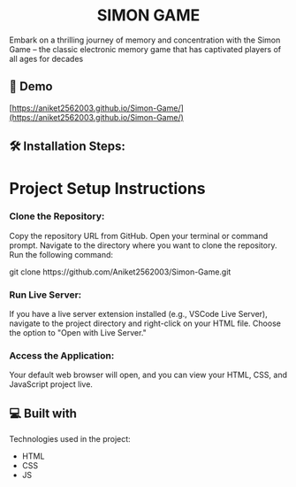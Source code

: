<h1 align="center" id="title">SIMON GAME</h1>

<p id="description">Embark on a thrilling journey of memory and concentration with the Simon Game – the classic electronic memory game that has captivated players of all ages for decades</p>

<h2>🚀 Demo</h2>

[https://aniket2562003.github.io/Simon-Game/](https://aniket2562003.github.io/Simon-Game/)

<h2>🛠️ Installation Steps:</h2>

 <h1>Project Setup Instructions</h1>

  <h3>Clone the Repository:</h3> 
<p>Copy the repository URL from GitHub.
Open your terminal or command prompt.
Navigate to the directory where you want to clone the repository.
Run the following command:</p>
<p>git clone https://github.com/Aniket2562003/Simon-Game.git</p>

<h3>Run Live Server:</h3>
<p>If you have a live server extension installed (e.g., VSCode Live Server), navigate to the project directory and right-click on your HTML file.
Choose the option to "Open with Live Server."</p>
<h3>Access the Application:</h3>
<p>
Your default web browser will open, and you can view your HTML, CSS, and JavaScript project live.</p>


  
  
<h2>💻 Built with</h2>

Technologies used in the project:

*   HTML
*   CSS
*   JS
